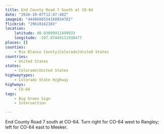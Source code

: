 ```yaml
---
title: End County Road 7 South at CO-64
date: "2016-10-07T12:47:40Z"
imageid: "4440608554168934782"
flickrid: "29610162383"
location:
    latitude: 40.03099911499833
    longitude: -107.97449111938477
places: []
counties:
    - Rio Blanco County|Colorado|United States
countries:
    - United States
states:
    - Colorado|United States
highwaytypes:
    - Colorado State Highway
highways:
    - CO-64
tags:
    - Big Green Sign
    - Intersection

---
```

End County Road 7 south at CO-64.  Turn right for CO-64 west to Rangley; left for CO-64 east to Meeker.